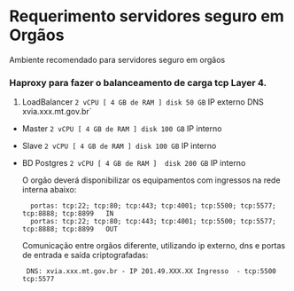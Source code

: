 # Requerimento servidores seguro em Orgãos

Ambiente recomendado para servidores seguro em orgãos

### Haproxy para fazer o balanceamento de carga tcp Layer 4. 

1. LoadBalancer  `2 vCPU [ 4 GB de RAM ] disk 50 GB`     IP externo  DNS  xvia.xxx.mt.gov.br` 
*  Master   `2 vCPU [ 4 GB de RAM ] disk 100 GB`         IP interno       
*  Slave    `2 vCPU [ 4 GB de RAM ] disk 100 GB`         IP interno 
*  BD Postgres   `2 vCPU [ 4 GB de RAM ]  disk 200 GB`   IP interno 
    
	O orgão deverá disponibilizar os equipamentos com ingressos na rede interna abaixo:
	
	     portas: tcp:22; tcp:80; tcp:443; tcp:4001; tcp:5500; tcp:5577; tcp:8888; tcp:8899   IN 	
	     portas: tcp:22; tcp:80; tcp:443; tcp:4001; tcp:5500; tcp:5577; tcp:8888; tcp:8899   OUT
		
	
	Comunicação entre orgãos diferente, utilizando ip externo, dns e portas de entrada e saída criptografadas:
	
		DNS: xvia.xxx.mt.gov.br - IP 201.49.XXX.XX Ingresso  - tcp:5500 tcp:5577
		
		
